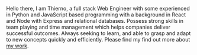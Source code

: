 Hello there, 
I am Thierno, a full stack Web Engineer with some  experienced in Python and JavaScript based programming with a background in React and Node with Express and relational databases. Possess strong skills in team playing and time management which helps companies deliver successful outcomes. Always seeking to learn, and able to grasp and adapt to new concepts quickly and efficiently. Please find my find out more about [my work](http://visitdiallo.com/).

